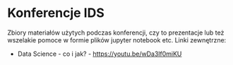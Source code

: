 # Konferencje IDS
Zbiory materiałów użytych podczas konferencji, czy to prezentacje lub też wszelakie pomoce w formie plików jupyter notebook etc. 
Linki zewnętrzne: 
- Data Science - co i jak? - https://youtu.be/wDa3lf0miKU

